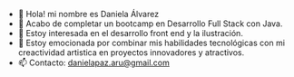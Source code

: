 - 👋 Hola! mi nombre es Daniela Álvarez
- 🌱 Acabo de completar un bootcamp en Desarrollo Full Stack con Java.
- 👀 Estoy interesada en el desarrollo front end y la ilustración.
- 💞️ Estoy emocionada por combinar mis habilidades tecnológicas con mi creactividad artistica en proyectos innovadores y atractivos.
- 📫 Contacto: danielapaz.aru@gmail.com


<!---
daru97/daru97 is a ✨ special ✨ repository because its `README.md` (this file) appears on your GitHub profile.
You can click the Preview link to take a look at your changes.
--->
